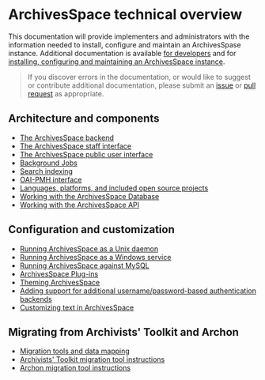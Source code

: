 # ArchivesSpace technical overview

This documentation will provide implementers and administrators with the information needed to install, configure and maintain an ArchivesSpase instance. Additional documentation is available [for developers](./readme_develop.html) and for [installing, configuring and maintaining an ArchivesSpace instance](./readme_implement.html).

> If you discover errors in the documentation, or would like to suggest or contribute additional documentation, please submit an [issue](https://github.com/archivesspace/tech-docs/issues) or [pull request](https://github.com/archivesspace/tech-docs/pulls) as appropriate.

## Architecture and components
  * [The ArchivesSpace backend](./architecture/backend)
  * [The ArchivesSpace staff interface](./architecture/frontend)
  * [The ArchivesSpace public user interface](./architecture/public)
  * [Background Jobs](./architecture/jobs)
  * [Search indexing](./architecture/search)
  * [OAI-PMH interface](./architecture/oai-pmh)
  * [Languages, platforms, and included open source projects](./architecture/languages.html)
  * [Working with the ArchivesSpace Database](./architecture/backend/database.html)
  * [Working with the ArchivesSpace API](./api)

## Configuration and customization
  * [Running ArchivesSpace as a Unix daemon](./administration/unix_daemon.html)
  * [Running ArchivesSpace as a Windows service](./administration/windows.html)
  * [Running ArchivesSpace against MySQL](./provisioning/mysql.html)
  * [ArchivesSpace Plug-ins](./customization/plugins.html) 
  * [Theming ArchivesSpace](./customization/theming.html)
  * [Adding support for additional username/password-based authentication backends](./customization/authentication.html)
  * [Customizing text in ArchivesSpace](./customization/locales.html) 
  
## Migrating from Archivists' Toolkit and Archon
  * [Migration tools and data mapping](./migrations/migration_tools.html)
  * [Archivists' Toolkit migration tool instructions](./migrations/migrate_from_archivists_toolkit.html)
  * [Archon migration tool instructions](./migrations/migrate_from_archon.html)

